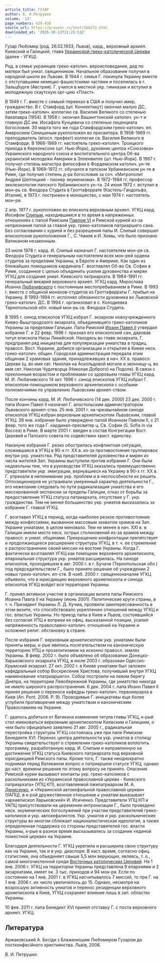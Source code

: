 ```yaml
---
article_title: ГУЗАР
author: В. И.Петрушко
volume: '13'
page_numbers: 429-430
source_url: https://pravenc.ru/text/168272.html
downloaded_at: '2025-10-13T11:25:53Z'
---
```


Гу́зар Любомир (род. 26.02.1933, Львов), кард., верховный архиеп. Киевский и Галицкий, глава [Украинской греко-католической Церкви](<https://pravenc.ru/text/Украинской греко-католической Церкви.html>) (далее - УГКЦ).

Род. в семье украинцев греко-католич. вероисповедания, дед по матери был униат. священником. Начальное образование получил в народной школе во Львове. В 1944 г. семья Г. покинула Украину вместе с отступавшими немецко-фашистскими частями и поселилась в г. Зальцбурге (Австрия). Г. учился в местной укр. гимназии и вступил в молодежную скаутскую орг-цию «Пласт».

В 1949 г. Г. вместе с семьей переехал в США и получил амер. гражданство. В г. Стамфорд (шт. Коннектикут) окончил малую ДС, затем греко-католич. коллегию св. Василия Великого со степенью бакалавра (1954). В 1958 г. окончил Вашингтонский католич. ун-т и главную ДС им. Иосафата Кунцевича со степенью лиценциата богословия. 30 марта того же года Стамфордским греко-католич. еп. Амвросием Сенишиным рукоположен во пресвитера. В 1958-1969 гг. преподаватель (впосл. префект) коллегии св. Василия Великого в Стамфорде. В 1966-1969 гг. настоятель греко-католич. Троицкого прихода в Керхонксоне (шт. Нью-Йорк), духовник центра «Союзовка» Украинского народного союза и воспитательного центра Об-ва украинской молодежи Америки в Элленвилле (шт. Нью-Йорк). В 1967 г. получил степень магистра философии в Фордемском католич. ун-те (Нью-Йорк). В 1969-1972 гг. обучался в папском Урбанианском ун-те в Риме, где получил степень д-ра богословия за соч. «Митрополит Андрей Шептицкий - пионер экуменизма». В 1972-1984 гг. профессор экклезиологии папского Урбанианского ун-та. 24 июня 1972 г. вступил в мон-рь св. Феодора Студита в Гроттаферрате (Кастель-Гандольфо, Италия), в 1973 г. пострижен в монашество, с мая 1974 г. настоятель мон-ря.

2 апр. 1977 г. рукоположен во епископа верховным архиеп. УГКЦ кард. Иосифом [Слипым](https://pravenc.ru/text/Слипым.html), находившимся в то время в напряженных отношениях с папой Римским [Павлом VI](<https://pravenc.ru/text/Павлом VI.html>) и Римской курией из-за непризнания папой за главой укр. греко-католиков патриаршего сана. Без согласования с курией и без разрешения папы И. Слипый совершил епископские рукоположения Г., С. Чмиля и И. Хомы, что было признано Ватиканом незаконным.

23 июля 1978 г. кард. И. Слипый назначил Г. настоятелем мон-ря св. Феодора Студита и генеральным настоятелем всех мон-рей ордена студитов за пределами Украины, в Европе и Америке. Как один из ближайших помощников кардинала Г. возглавлял Об-во Св. Софии в Риме, созданное с целью объединить усилия духовенства и мирян УГКЦ для создания униат. Киевского патриархата. В 1984-1991 гг. генеральный викарий верховного архиеп. УГКЦ кард. Мирослава Иоанна [Любачивского](https://pravenc.ru/text/Любачивского.html) с постоянным местопребыванием в Риме. В 1993 г. вместе с общиной монахов-студитов из Гроттаферраты Г. прибыл на Украину. В 1993-1994 гг. исполнял обязанности духовника во Львовской греко-католич. ДС. В 1994 г. организовал в с. Колодиевка Тернопольской обл. новый мон-рь св. Феодора Студита.

В 1995 г. синод епископов УГКЦ избрал Г. экзархом новоучрежденного Киево-Вышгородского экзархата, объединившего греко-католиков Украины за пределами Галиции. Папа Римский [Иоанн Павел II](<https://pravenc.ru/text/Иоанн Павел II.html>) утвердил избрание Г. и 22 февр. 1996 г. признал его епископский сан, даровав титул епископа Нисы Ликийской. Находясь во главе экзархата, Г. предпринял ряд инициатив для популяризации униатства в традиц. правосл. Вост. Украине, добился организации и открытия в Киеве неск. греко-католич. общин. Городская администрация передала этим общинам 2 храмовых здания, принадлежавших в нач. XX в. правосл. Церкви (ц. во имя свт. Николая на Аскольдовой могиле и звонницу-ц. во имя свт. Николая Чудотворца (Николая Доброго) на Подоле). В связи с преклонным возрастом и проблемами со здоровьем главы УГКЦ кард. М. И. Любачивского 14 окт. 1996 г. синод епископов УГКЦ избрал Г. епископом-помощником верховного архиепископа с особыми полномочиями по управлению Львовским архиеп-ством.

После кончины кард. М. И. Любачивского (14 дек. 2000) 23 дек. 2000 г. папа Иоанн Павел II назначил Г. апостольским администратором Львовского архиеп-ства. 25 янв. 2001 г. на чрезвычайном синоде епископов УГКЦ избран верховным архиепископом Львовским, главой УГКЦ. 26 янв. избрание было утверждено папой Иоанном Павлом II, с 21 февр. того же года Г. кардинал-пресвитер ц. Св. Софии (S. Sofia in via Boccea) в Риме. В марте 2001 г. введен в состав Конгрегации Вост. Церквей и Папского совета по содействию христ. единству.

Накануне избрания Г. резко обострилась конфликтная ситуация, сложившаяся в УГКЦ в 90-х гг. XX в. из-за противостояния группировок внутри укр. униатства. Ряд представителей духовенства и мирян из числа жителей Зап. Украины выступили против избрания Г. Они были недовольны тем, что в руководстве УГКЦ оказались преимущественно представители укр. эмиграции, вернувшиеся на Украину в 90-х гг. ХХ в. Г. упрекали в непонимании укр. проблем и в неспособности их решить. Оппозиционеров не устраивали умеренный характер деятельности Г., его нежелание следовать по пути радикализации униатства и его массированной экспансии за пределы Галиции, отказ от борьбы за предоставление УГКЦ статуса патриархата, отсутствие у Г. укр. гражданства. Тем не менее большинство укр. униатов высказались за избрание Г. главой УГКЦ.

Г. возглавил УГКЦ в период, когда наиболее резкое противостояние между конфессиями, вызванное массовым захватом храмов на Зап. Украине униатами, в целом миновало. Тем не менее в нач. ХХI в. в Галиции имели место неск. острых столкновений из-за храмов между правосл. и униат. общинами. Прекращению конфронтации препятствует и продолжающееся расширение структуры УГКЦ, в т. ч. ее стремление к распространению своей миссии на востоке Украины. Когда Г. фактически возглавлял УГКЦ как помощник верховного архиепископа, епархиальная структура укр. униатов расширилась. На синоде епископов, проходившем в авг. 2000 г. в г. Бучаче (Тернопольская обл.) под председательством Г., было принято решение об учреждении 2 новых греко-католич. еп-ств. В нояб. 2000 г. священноначалие УГКЦ объявило, что в юрисдикцию верховного архиепископа и синода епископов УГКЦ войдет вся территория Украины.

Г. принял активное участие в организации визита папы Римского Иоанна Павла II на Украину (июнь 2001). Политические круги страны, в т. ч. Президент Украины Л. Д. Кучма, проявили заинтересованность в этом визите, что способствовало укреплению отношений между УГКЦ и гос. властью Украины. Но приезд папы в Киев и Львов, состоявшийся без согласия УПЦ и вопреки ее офиц. высказанной позиции, усилил напряженность православно-католич. отношений на Украине и осложнил религ. обстановку в стране.

После избрания Г. верховным архиепископом укр. униатами были приняты меры, к-рые явились посягательством на каноническую территорию УПЦ и прозелитизмом на исконно правосл. землях Украины. В февр. 2002 г. было объявлено об образовании Донецко-Харьковского экзархата УГКЦ, в июле 2003 г. образован Одесско-Крымский экзархат. 27 окт. 2002 г. в Киеве униатами был заложен кафедральный собор Воскресения Христова, получивший внутри УГКЦ наименование «патриаршего». Собор построили на левом берегу Днепра, на территории Левобережной Украины, где униатство никогда не имело широкого распространения. 6 дек. 2004 г. папа Иоанн Павел II принял решение о переносе кафедры греко-католич. первоиерарха в Киев (An. Pont. 2006. P. 9). Проводимые Г. инициативы еще более углубили противоречия между униатством и каноническим Православием на Украине.

Г. удалось добиться от Ватикана изменения титула главы УГКЦ, к-рый стал именоваться верховным архиепископом Киевским и Галицким, о чем было официально заявлено 21 авг. 2005 г., радикальная перестройка структуры УГКЦ состоялась уже при папе Римском Бенедикте XVI. Перенос центра деятельности укр. униатов в столицу Украины свидетельствует о стремлении греко-католиков воплотить программу, разработанную кард. И. Слипым и направленную на достижение УГКЦ статуса Киевского патриархата под верховной юрисдикцией Римского папы. Кроме того, Г. также неоднократно поднимал перед Ватиканом вопрос о патриаршем статусе УГКЦ, однако до наст. времени решение по этому вопросу не принято. Опасения Римской курии вызывают контакты укр. греко-католиков с раскольниками из «Украинской православной церкви - Киевского патриархата» (УПЦ КП), возглавляемой лжепатриархом М. А. [Денисенко](https://pravenc.ru/text/Денисенко.html), и «Украинской автокефальной православной церкви» (УАПЦ), в к-рой дружественное отношение к униатам выказывает «архиепископ Харьковский» И. Исиченко. Представители УПЦ КП и УАПЦ присутствовали на церемонии интронизации Г., было проведено неск. экуменических богослужений при участии представителей греко-католиков и укр. автокефалистов. Укр. униатов и укр. раскольнические структуры во многом сближает националистическая идеология, а также определенная поддержка со стороны представителей гос. власти Украины, к-рые в разное время высказывались за создание «единой поместной церкви» на Украине.

Благодаря деятельности Г. УГКЦ укрепила и расширила свою структуру как на Украине, так и в укр. диаспоре. В наст. время, согласно офиц. статистике, она объединяет свыше 5,5 млн верующих, являясь, т. о., самой многочисленной среди [Восточных католических Церквей](<https://pravenc.ru/text/Восточных католических Церквей.html>). На 1 янв. 2006 г. УГКЦ на территории Украины представлена 9 епархиями и 2 экзархатами, имеет ок. 3 тыс. приходов и 94 мон-ря. Если по состоянию на 1 янв. 2001 г. в УГКЦ насчитывалось 7 миссий, то при Г. на 1 янв. 2006 г. их число увеличилось до 15. Однако, несмотря на возросшую активность униатов и перенос резиденции верховного архиепископа в Киев, УГКЦ сохраняет влияние лишь в зап. областях Украины.

10 фев. 2011 г. папа Бенедикт XVI принял отставку Г. с поста верховного архиеп. УГКЦ.

## Литература

Аржаковський А. Бесiди з Блаженнiшим Любомиром Гузаром до постконфесiйного християнства. Львiв, 2006.

В. И.  Петрушко
